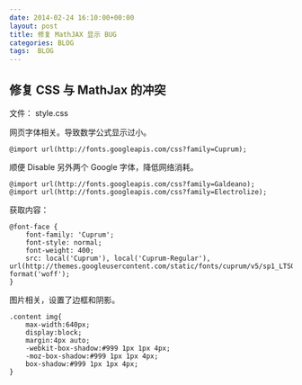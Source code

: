 ```yaml
---
date: 2014-02-24 16:10:00+00:00
layout: post
title: 修复 MathJAX 显示 BUG
categories: BLOG
tags:  BLOG
---
```


## 修复 CSS 与 MathJax 的冲突

文件： style.css

网页字体相关。导致数学公式显示过小。

    @import url(http://fonts.googleapis.com/css?family=Cuprum);

顺便 Disable 另外两个 Google 字体，降低网络消耗。

    @import url(http://fonts.googleapis.com/css?family=Galdeano);
    @import url(http://fonts.googleapis.com/css?family=Electrolize);


获取内容：
    
    @font-face {
        font-family: 'Cuprum';
        font-style: normal;
        font-weight: 400;
        src: local('Cuprum'), local('Cuprum-Regular'), url(http://themes.googleusercontent.com/static/fonts/cuprum/v5/sp1_LTSOMWWV0K5VTuZzvQ.woff) format('woff');
    }

图片相关，设置了边框和阴影。

    .content img{
        max-width:640px;
        display:block;
        margin:4px auto;
        -webkit-box-shadow:#999 1px 1px 4px;
        -moz-box-shadow:#999 1px 1px 4px;
        box-shadow:#999 1px 1px 4px;
    }

